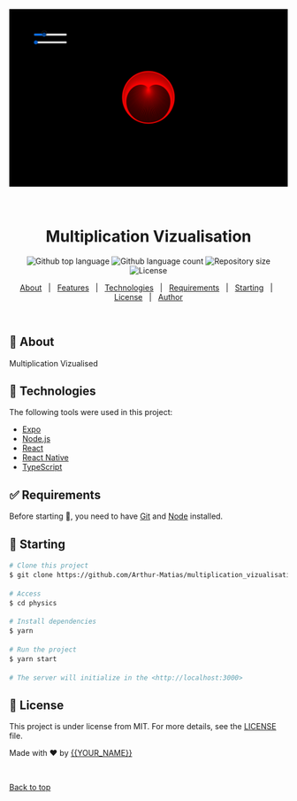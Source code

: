 <div align="center" id="top"> 
  <img src="./assets/mult_viz.gif" alt="Multiplication Vizualisation" />

  &#xa0;

  <!-- <a href="https://multiplication_vizualisation.netlify.app">Demo</a> -->
</div>

<h1 align="center">Multiplication Vizualisation</h1>

<p align="center">
  <img alt="Github top language" src="https://img.shields.io/github/languages/top/Arthur-Matias/multiplication_vizualisation?color=56BEB8">

  <img alt="Github language count" src="https://img.shields.io/github/languages/count/Arthur-Matias/multiplication_vizualisation?color=56BEB8">

  <img alt="Repository size" src="https://img.shields.io/github/repo-size/Arthur-Matias/multiplication_vizualisation?color=56BEB8">

  <img alt="License" src="https://img.shields.io/github/license/Arthur-Matias/multiplication_vizualisation?color=56BEB8">

  <!-- <img alt="Github issues" src="https://img.shields.io/github/issues/Arthur-Matias/multiplication_vizualisation?color=56BEB8" /> -->

  <!-- <img alt="Github forks" src="https://img.shields.io/github/forks/Arthur-Matias/multiplication_vizualisation?color=56BEB8" /> -->

  <!-- <img alt="Github stars" src="https://img.shields.io/github/stars/Arthur-Matias/multiplication_vizualisation?color=56BEB8" /> -->
</p>

<!-- Status -->

<!-- <h4 align="center"> 
	🚧  Physics 🚀 Under construction...  🚧
</h4> 

<hr> -->

<p align="center">
  <a href="#dart-about">About</a> &#xa0; | &#xa0; 
  <a href="#sparkles-features">Features</a> &#xa0; | &#xa0;
  <a href="#rocket-technologies">Technologies</a> &#xa0; | &#xa0;
  <a href="#white_check_mark-requirements">Requirements</a> &#xa0; | &#xa0;
  <a href="#checkered_flag-starting">Starting</a> &#xa0; | &#xa0;
  <a href="#memo-license">License</a> &#xa0; | &#xa0;
  <a href="https://github.com/Arthur-Matias" target="_blank">Author</a>
</p>

<br>

## :dart: About ##

Multiplication Vizualised

## :rocket: Technologies ##

The following tools were used in this project:

- [Expo](https://expo.io/)
- [Node.js](https://nodejs.org/en/)
- [React](https://pt-br.reactjs.org/)
- [React Native](https://reactnative.dev/)
- [TypeScript](https://www.typescriptlang.org/)

## :white_check_mark: Requirements ##

Before starting :checkered_flag:, you need to have [Git](https://git-scm.com) and [Node](https://nodejs.org/en/) installed.

## :checkered_flag: Starting ##

```bash
# Clone this project
$ git clone https://github.com/Arthur-Matias/multiplication_vizualisation

# Access
$ cd physics

# Install dependencies
$ yarn

# Run the project
$ yarn start

# The server will initialize in the <http://localhost:3000>
```

## :memo: License ##

This project is under license from MIT. For more details, see the [LICENSE](LICENSE.md) file.


Made with :heart: by <a href="https://github.com/Arthur-Matias" target="_blank">{{YOUR_NAME}}</a>

&#xa0;

<a href="#top">Back to top</a>
